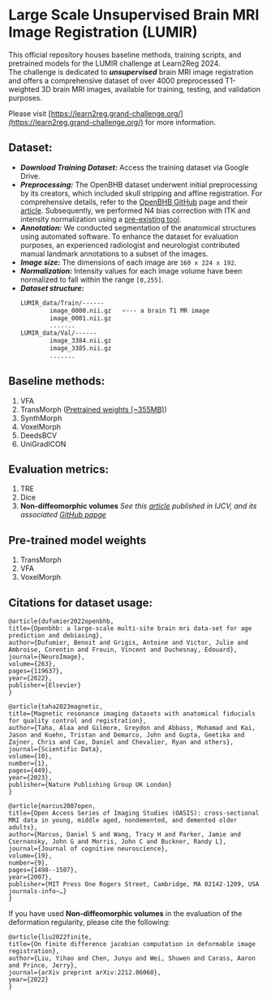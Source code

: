 # Large Scale Unsupervised Brain MRI Image Registration (LUMIR)
This official repository houses baseline methods, training scripts, and pretrained models for the LUMIR challenge at Learn2Reg 2024.\
The challenge is dedicated to ***unsupervised*** brain MRI image registration and offers a comprehensive dataset of over 4000 preprocessed T1-weighted 3D brain MRI images, available for training, testing, and validation purposes.

Please visit [https://learn2reg.grand-challenge.org/](https://learn2reg.grand-challenge.org/) for more information.

## Dataset: 
- ***Download Training Dataset:*** Access the training dataset via Google Drive.
- ***Preprocessing:*** The OpenBHB dataset underwent initial preprocessing by its creators, which included skull stripping and affine registration. For comprehensive details, refer to the [OpenBHB GitHub](https://baobablab.github.io/bhb/dataset) page and their [article](https://www.sciencedirect.com/science/article/pii/S1053811922007522). Subsequently, we performed N4 bias correction with ITK and intensity normalization using a [pre-existing tool](https://github.com/jcreinhold/intensity-normalization).
- ***Annotation:*** We conducted segmentation of the anatomical structures using automated software. To enhance the dataset for evaluation purposes, an experienced radiologist and neurologist contributed manual landmark annotations to a subset of the images.
- ***Image size:*** The dimensions of each image are `160 x 224 x 192`.
- ***Normalization:*** Intensity values for each image volume have been normalized to fall within the range `[0,255]`.
- ***Dataset structure:***
    ```bash
    LUMIR_data/Train/------
            image_0000.nii.gz   <--- a brain T1 MR image
            image_0001.nii.gz
            .......
    LUMIR_data/Val/------
            image_3384.nii.gz
            image_3385.nii.gz
            .......
    ```

## Baseline methods:
1. VFA
2. TransMorph ([Pretrained weights (~355MB)](https://drive.google.com/uc?export=download&id=1UjPR8LGeRjh4I_c1gMq2637-xKTuo57a))
3. SynthMorph
4. VoxelMorph
5. DeedsBCV
6. UniGradICON

## Evaluation metrics:
1. TRE
2. Dice
3. **Non-diffeomorphic volumes** *See this [article](https://arxiv.org/abs/2212.06060) published in IJCV, and its associated [GitHub papge](https://github.com/yihao6/digital_diffeomorphism)*

## Pre-trained model weights
1. TransMorph
2. VFA
3. VoxelMorph


## Citations for dataset usage:

    @article{dufumier2022openbhb,
    title={Openbhb: a large-scale multi-site brain mri data-set for age prediction and debiasing},
    author={Dufumier, Benoit and Grigis, Antoine and Victor, Julie and Ambroise, Corentin and Frouin, Vincent and Duchesnay, Edouard},
    journal={NeuroImage},
    volume={263},
    pages={119637},
    year={2022},
    publisher={Elsevier}
    }

    @article{taha2023magnetic,
    title={Magnetic resonance imaging datasets with anatomical fiducials for quality control and registration},
    author={Taha, Alaa and Gilmore, Greydon and Abbass, Mohamad and Kai, Jason and Kuehn, Tristan and Demarco, John and Gupta, Geetika and Zajner, Chris and Cao, Daniel and Chevalier, Ryan and others},
    journal={Scientific Data},
    volume={10},
    number={1},
    pages={449},
    year={2023},
    publisher={Nature Publishing Group UK London}
    }
    
    @article{marcus2007open,
    title={Open Access Series of Imaging Studies (OASIS): cross-sectional MRI data in young, middle aged, nondemented, and demented older adults},
    author={Marcus, Daniel S and Wang, Tracy H and Parker, Jamie and Csernansky, John G and Morris, John C and Buckner, Randy L},
    journal={Journal of cognitive neuroscience},
    volume={19},
    number={9},
    pages={1498--1507},
    year={2007},
    publisher={MIT Press One Rogers Street, Cambridge, MA 02142-1209, USA journals-info~…}
    }

If you have used **Non-diffeomorphic volumes** in the evaluation of the deformation regularity, please cite the following:

    @article{liu2022finite,
    title={On finite difference jacobian computation in deformable image registration},
    author={Liu, Yihao and Chen, Junyu and Wei, Shuwen and Carass, Aaron and Prince, Jerry},
    journal={arXiv preprint arXiv:2212.06060},
    year={2022}
    }
